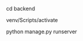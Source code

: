 cd backend
<!-- to install virtual environment -->
venv/Scripts/activate
<!-- then run the server  -->
python manage.py runserver

